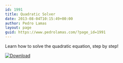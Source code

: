 ```yaml
---
id: 1991
title: Quadratic Solver
date: 2013-08-04T10:15:49+00:00
author: Pedro Lamas
layout: page
guid: https://www.pedrolamas.com/?page_id=1991
---
```


Learn how to solve the quadratic equation, step by step!

[![Download](/wp-content/uploads/2013/08/258x67_WPS_Download_cyan.png)](http://windowsphone.com/s?appid=d20a5ada-053e-4f4a-8669-2685e2da9e78)
